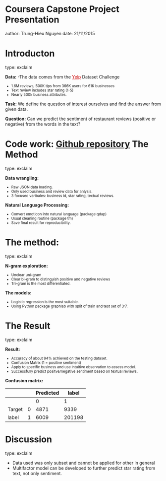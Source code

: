 Coursera Capstone Project Presentation
========================================================
author: Trung-Hieu Nguyen
date: 21/11/2015  

Introducton
========================================================
type: exclaim

<b>Data:</b>
-The data comes from the <a href="http://www.yelp.com/dataset_challenge" style="color: #CC0000"> Yelp</a> Dataset Challenge
<small>
- 1.6M reviews, 500K tips from 366K users for 61K businesses
- Text review includes star rating (1-5)
- Nearly 500k business attributes.
</small>  

<b>Task:</b> We define the question of interest ourselves and find the answer from given data.

<b>Question:</b> Can we predict the sentiment of restaurant reviews (positive or negative) from the words in the text?  

<b>Code work:</b> [Github  repository](https://github.com/nth1502/Coursera_Yelp_Capstone)
The Method
========================================================
type: exclaim

<b>Data wrangling:</b>
<small>
- Raw JSON data loading.
- Only used business and review  data for anlysis.
- 3 focused varibales: business id, star rating, textual reviews. 
</small>  

<b>Natural Language Processing:</b>
<small>
- Convert emoticon into natural language (package qdap) 
- Usual cleaning routine (package tm)
- Save final result for reproducibility. 
</small>

The method:
========================================================
type: exclaim

<b>N-gram exploration:</b>
<small>
- Unclear uni-gram
- Clear bi-gram to distinguish positive and negative reviews
- Tri-gram is the most differentiated.
</small>  

<b>The models:</b>
<small>
- Logistic regression is the most suitable.
- Using Python package graphlab with split of train and test set of 3:7.
</small>

The Result
========================================================
type: exclaim

<b>Result:</b>
<small>
- Accuracy of about 94% achieved on the testing dataset. 
- Confusion Matrix (1 = positive sentiment)
- Apply to specific business and use intuitive observation to assess model.
- Successfully predict positve/negative sentiment based on textual reviews.
</small>  

<b>Confusion matrix:</b> 

|        |   | Predicted | label  |
|--------|---|-----------|--------|
|        |   |     0     |    1   |
| Target | 0 |    4871   |  9339  |
| label  | 1 |    6009   | 201198 |




Discussion
========================================================
type: exclaim

- Data used was only subset and cannot be applied for other in general
- Multifactor model can be developed to further predict star rating from text, not only sentiment.

